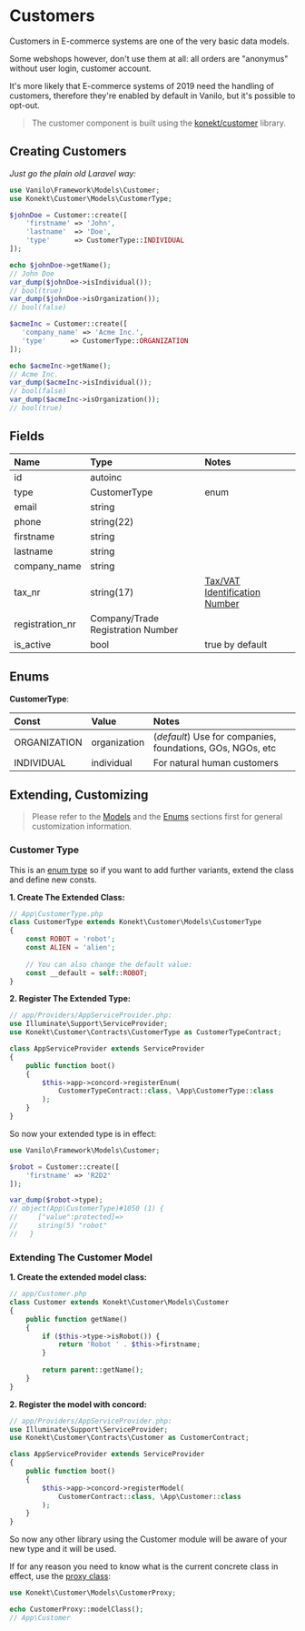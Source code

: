 # Customers

Customers in E-commerce systems are one of the very basic data models.

Some webshops however, don't use them at all: all orders are "anonymus"
without user login, customer account.

It's more likely that E-commerce systems of 2019 need the handling of
customers, therefore they're enabled by default in Vanilo, but it's
possible to opt-out.

> The customer component is built using the
> [konekt/customer](https://github.com/artkonekt/customer) library.

## Creating Customers

_Just go the plain old Laravel way:_

```php
use Vanilo\Framework\Models\Customer;
use Konekt\Customer\Models\CustomerType;

$johnDoe = Customer::create([
    'firstname' => 'John',
    'lastname'  => 'Doe',
    'type'      => CustomerType::INDIVIDUAL
]);

echo $johnDoe->getName();
// John Doe
var_dump($johnDoe->isIndividual());
// bool(true)
var_dump($johnDoe->isOrganization());
// bool(false)

$acmeInc = Customer::create([
   'company_name' => 'Acme Inc.',
   'type'      => CustomerType::ORGANIZATION
]);

echo $acmeInc->getName();
// Acme Inc.
var_dump($acmeInc->isIndividual());
// bool(false)
var_dump($acmeInc->isOrganization());
// bool(true)
```

## Fields

| Name            | Type                              | Notes                                                                                  |
|:----------------|:----------------------------------|:---------------------------------------------------------------------------------------|
| id              | autoinc                           |                                                                                        |
| type            | CustomerType                      | enum                                                                                   |
| email           | string                            |                                                                                        |
| phone           | string(22)                        |                                                                                        |
| firstname       | string                            |                                                                                        |
| lastname        | string                            |                                                                                        |
| company_name    | string                            |                                                                                        |
| tax_nr          | string(17)                        | [Tax/VAT Identification Number](https://www.wikiwand.com/en/VAT_identification_number) |
| registration_nr | Company/Trade Registration Number |                                                                                        |
| is_active       | bool                              | true by default                                                                        |

## Enums

**CustomerType**:

| Const        | Value        | Notes                                                      |
|:-------------|:-------------|:-----------------------------------------------------------|
| ORGANIZATION | organization | (_default_) Use for companies, foundations, GOs, NGOs, etc |
| INDIVIDUAL   | individual   | For natural human customers                                |

## Extending, Customizing

> Please refer to the [Models](models.md) and the [Enums](enums.md)
> sections first for general customization information.

### Customer Type

This is an [enum type](https://konekt.dev/enum/) so if you
want to add further variants, extend the class and define new consts.

**1. Create The Extended Class:**

```php
// App\CustomerType.php
class CustomerType extends Konekt\Customer\Models\CustomerType
{
    const ROBOT = 'robot';
    const ALIEN = 'alien';
    
    // You can also change the default value:
    const __default = self::ROBOT;
}
```

**2. Register The Extended Type:**

```php
// app/Providers/AppServiceProvider.php:
use Illuminate\Support\ServiceProvider;
use Konekt\Customer\Contracts\CustomerType as CustomerTypeContract;

class AppServiceProvider extends ServiceProvider
{
    public function boot()
    {
        $this->app->concord->registerEnum(
            CustomerTypeContract::class, \App\CustomerType::class
        );
    }
}
```

So now your extended type is in effect:
```php
use Vanilo\Framework\Models\Customer;

$robot = Customer::create([
    'firstname' => 'R2D2'
]);

var_dump($robot->type);
// object(App\CustomerType)#1050 (1) {
//     ["value":protected]=>
//     string(5) "robot"
//   }
```

### Extending The Customer Model

**1. Create the extended model class:**

```php
// app/Customer.php
class Customer extends Konekt\Customer\Models\Customer
{
    public function getName()
    {
        if ($this->type->isRobot()) {
            return 'Robot ' . $this->firstname;
        }
        
        return parent::getName();        
    }
}
```

**2. Register the model with concord:**

```php
// app/Providers/AppServiceProvider.php:
use Illuminate\Support\ServiceProvider;
use Konekt\Customer\Contracts\Customer as CustomerContract;

class AppServiceProvider extends ServiceProvider
{
    public function boot()
    {
        $this->app->concord->registerModel(
            CustomerContract::class, \App\Customer::class
        );
    }
}
```

So now any other library using the Customer module will be aware of your
new type and it will be used.

If for any reason you need to know what is the current concrete class in
effect, use the
[proxy class](https://konekt.dev/concord/1.8/models#model-proxy-has-even-more):

```php
use Konekt\Customer\Models\CustomerProxy;

echo CustomerProxy::modelClass();
// App\Customer
```

